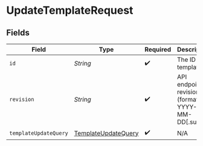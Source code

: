 # UpdateTemplateRequest


## Fields

| Field                                                                 | Type                                                                  | Required                                                              | Description                                                           |
| --------------------------------------------------------------------- | --------------------------------------------------------------------- | --------------------------------------------------------------------- | --------------------------------------------------------------------- |
| `id`                                                                  | *String*                                                              | :heavy_check_mark:                                                    | The ID of template                                                    |
| `revision`                                                            | *String*                                                              | :heavy_check_mark:                                                    | API endpoint revision (format: YYYY-MM-DD[.suffix])                   |
| `templateUpdateQuery`                                                 | [TemplateUpdateQuery](../../models/components/TemplateUpdateQuery.md) | :heavy_check_mark:                                                    | N/A                                                                   |